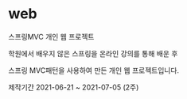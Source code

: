 # web
스프링MVC 개인 웹 프로젝트

학원에서 배우지 않은 스프링을 온라인 강의를 통해 배운 후

스프링 MVC패턴을 사용하여 만든 개인 웹 프로젝트입니다.

제작기간 2021-06-21 ~ 2021-07-05 (2주)
